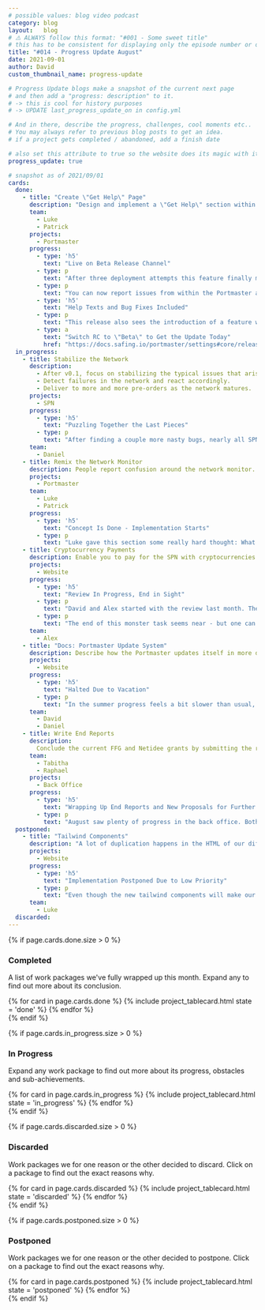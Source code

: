 ```yaml
---
# possible values: blog video podcast
category: blog
layout:   blog
# ⚠️ ALWAYS follow this format: "#001 - Some sweet title"
# this has to be consistent for displaying only the episode number or only the title
title: "#014 - Progress Update August"
date: 2021-09-01
author: David
custom_thumbnail_name: progress-update

# Progress Update blogs make a snapshot of the current next page
# and then add a "progress: description" to it.
# -> this is cool for history purposes
# -> UPDATE last_progress_update_on in config.yml

# And in there, describe the progress, challenges, cool moments etc..
# You may always refer to previous blog posts to get an idea.
# if a project gets completed / abandoned, add a finish date

# also set this attribute to true so the website does its magic with it
progress_update: true

# snapshot as of 2021/09/01
cards:
  done:
    - title: "Create \"Get Help\" Page"
      description: "Design and implement a \"Get Help\" section within the Portmaster so users can easily get help with issues or even smoothly report issues directly within the app."
      team:
        - Luke
        - Patrick
      projects:
        - Portmaster
      progress:
        - type: 'h5'
          text: "Live on Beta Release Channel"
        - type: p
          text: "After three deployment attempts this feature finally made it to the Beta release channel. It has been running smoothly so far, so it is highly likely that we will deploy the new improvements to all users next week. For anyone who cannot wait just switch to the Beta Release Channel"
        - type: p
          text: "You can now report issues from within the Portmaster app, even without a GitHub account. We are looking forward to more easily receive edge-cases and to iron out bugs. On that note: Thanks for all your reports and efforts - the Portmaster would not be where it is without all users and contributors!"
        - type: 'h5'
          text: "Help Texts and Bug Fixes Included"
        - type: p
          text: "This release also sees the introduction of a feature we call \"tip-ups\": you can now explore the difficult sections of the Portmaster with the help of pop-ups which should help grasping everything the Portmaster has to offer. Oh yes, and bug fixes, plenty of those got bundled here too."
        - type: a
          text: "Switch RC to \"Beta\" to Get the Update Today"
          href: "https://docs.safing.io/portmaster/settings#core/releaseChannel"
  in_progress:
    - title: Stabilize the Network
      description:
        - After v0.1, focus on stabilizing the typical issues that arise with early software. Fix bugs, improve performance & stability.
        - Detect failures in the network and react accordingly.
        - Deliver to more and more pre-orders as the network matures.
      projects:
        - SPN
      progress:
        - type: 'h5'
          text: "Puzzling Together the Last Pieces"
        - type: p
          text: "After finding a couple more nasty bugs, nearly all SPN components for the v0.3 update are now integrated nicely with the new networking stack. We have already started testing with our internal test network and will be deploying the new version to servers shortly and test some real world scenarios before letting you have a test drive."
      team:
        - Daniel
    - title: Remix the Network Monitor
      description: People report confusion around the network monitor. The dots feel like buttons but actually are not clickable. Rethink this section to make it more user friendly.
      projects:
        - Portmaster
      team:
        - Luke
        - Patrick
      progress:
        - type: 'h5'
          text: "Concept Is Done - Implementation Starts"
        - type: p
          text: "Luke gave this section some really hard thought: What was the expectation a user had when viewing all the different apps? What information do we actually want in this overview? After several different approaches he finally landed at a design he is confident with. For now you will have to wait until you see it - but having seen how much better it feels, it will definitely be worth the wait. Stay tuned!"
    - title: Cryptocurrency Payments
      description: Enable you to pay for the SPN with cryptocurrencies such as Bitcoin, Ethereum and Monero
      projects:
        - Website
      progress:
        - type: 'h5'
          text: "Review In Progress, End in Sight"
        - type: p
          text: "David and Alex started with the review last month. The bookkeeping requirements are fulfilled and now we are in the process of fine-tuning the code and its tests."
        - type: p
          text: "The end of this monster task seems near - but one can never be 100% sure with such an essential feature. Payments are just too crucial. Anyway, we will keep you posted as always - we cannot wait until people can finally pay with cryptos!"
      team:
        - Alex
    - title: "Docs: Portmaster Update System"
      description: Describe how the Portmaster updates itself in more detail. What is the purpose of each resource? What insights do we gain through this and how do we protect your privacy in the process?
      projects:
        - Website
      progress:
        - type: 'h5'
          text: "Halted Due to Vacation"
        - type: p
          text: "In the summer progress feels a bit slower than usual, but that is also very natural. Many of us are taking some weeks off to recharge our batteries. Slowing down the current progress, but helping a lot in the long run! This task was paused due to vacation. It will probably get some new attention in September."
      team:
        - David
        - Daniel
    - title: Write End Reports
      description:
        Conclude the current FFG and Netidee grants by submitting the required end reports.
      team:
        - Tabitha
        - Raphael
      projects:
        - Back Office
      progress:
        - type: 'h5'
          text: "Wrapping Up End Reports and New Proposals for Further Grants"
        - type: p
          text: "August saw plenty of progress in the back office. Both the end reports for the FFG and Netidee are nearing completion, which will likely unlock the final payments. Additionally, applications for further grants have also progressed far, needing only a few final touches before being on their way."
  postponed:
    - title: "Tailwind Components"
      description: "A lot of duplication happens in the HTML of our different web projects. Extract the most common components into CSS component classes, such as `btn-primary`, to remove duplication and unify the HTML."
      projects:
        - Website
      progress:
        - type: 'h5'
          text: "Implementation Postponed Due to Low Priority"
        - type: p
          text: "Even though the new tailwind components will make our website HTML much nicer - what visitors see on our homepages will stay pretty much the same. As a result we decided to tackle more pressing matters first."
      team:
        - Luke
  discarded:
---
```



<div>
  {% if page.cards.done.size > 0 %}
    <div class="pt-12">
      <div style="max-width: 750px; margin-top: 3rem; margin: auto;">
        <h3 >Completed</h3>
        <p>A list of work packages we've fully wrapped up this month. Expand any to find out more about its conclusion.</p>
      </div>
      <div class="pt-10 blogwrapper">
        {% for card in page.cards.done %}
          {% include project_tablecard.html state = 'done' %}
        {% endfor %}
      </div>
    </div>
  {% endif %}

  {% if page.cards.in_progress.size > 0 %}
    <div class="pt-12">
      <div style="max-width: 750px; margin-top: 3rem; margin: auto;">
        <h3 >In Progress</h3>
        <p>Expand any work package to find out more about its progress, obstacles and sub-achievements.</p>
      </div>
      <div class="pt-10 blogwrapper">
        {% for card in page.cards.in_progress %}
          {% include project_tablecard.html state = 'in_progress' %}
        {% endfor %}
      </div>
    </div>
  {% endif %}

  {% if page.cards.discarded.size > 0 %}
    <div class="pt-12">
      <div style="max-width: 750px; margin-top: 3rem; margin: auto;">
        <h3 >Discarded</h3>
        <p>Work packages we for one reason or the other decided to discard. Click on a package to find out the exact reasons why.</p>
      </div>
      <div class="pt-10 blogwrapper">
        {% for card in page.cards.discarded %}
          {% include project_tablecard.html state = 'discarded' %}
        {% endfor %}
      </div>
    </div>
  {% endif %}

  {% if page.cards.postponed.size > 0 %}
    <div class="pt-12">
      <div style="max-width: 750px; margin-top: 3rem; margin: auto;">
        <h3 >Postponed</h3>
        <p>Work packages we for one reason or the other decided to postpone. Click on a package to find out the exact reasons why.</p>
      </div>
      <div class="pt-10 blogwrapper">
        {% for card in page.cards.postponed %}
          {% include project_tablecard.html state = 'postponed' %}
        {% endfor %}
      </div>
    </div>
  {% endif %}
</div>
